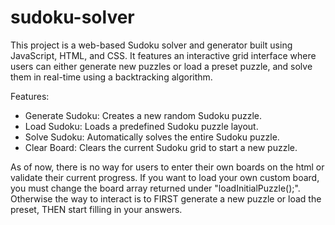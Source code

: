 # sudoku-solver
This project is a web-based Sudoku solver and generator built using JavaScript, HTML, and CSS. It features an interactive grid interface where users can either generate new puzzles or load a preset puzzle, and solve them in real-time using a backtracking algorithm.

Features:
* Generate Sudoku: Creates a new random Sudoku puzzle.
* Load Sudoku: Loads a predefined Sudoku puzzle layout.
* Solve Sudoku: Automatically solves the entire Sudoku puzzle.
* Clear Board: Clears the current Sudoku grid to start a new puzzle.

As of now, there is no way for users to enter their own boards on the html or validate their current progress. If you want to load your own custom board, you must change the board array returned under "loadInitialPuzzle();". Otherwise the way to interact is to FIRST generate a new puzzle or load the preset, THEN start filling in your answers.

